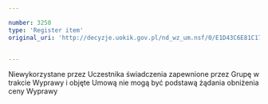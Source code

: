 ```yaml
---

number: 3258
type: 'Register item'
original_uri: 'http://decyzje.uokik.gov.pl/nd_wz_um.nsf/0/E1D43C6E81C17179C1257A28003AB820?OpenDocument'


---
```


Niewykorzystane przez Uczestnika świadczenia zapewnione przez Grupę w trakcie Wyprawy i objęte Umową nie mogą być podstawą żądania obniżenia ceny Wyprawy

